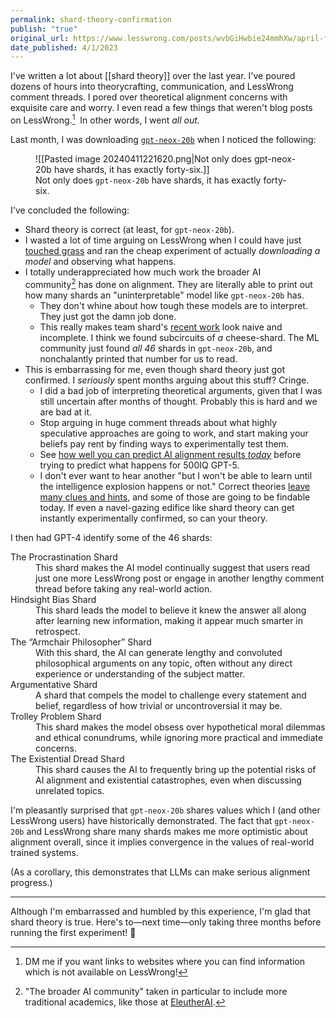 ```yaml
---
permalink: shard-theory-confirmation
publish: "true"
original_url: https://www.lesswrong.com/posts/wvbGiHwbie24mmhXw/april-fools-definitive-confirmation-of-shard-theory
date_published: 4/1/2023
---
```


I've written a lot about [[shard theory]] over the last year. I've poured dozens of hours into theorycrafting, communication, and LessWrong comment threads. I pored over theoretical alignment concerns with exquisite care and worry. I even read a few things that weren't blog posts on LessWrong.[^1]  In other words, I went _all out._

Last month, I was downloading [`gpt-neox-20b`](https://arxiv.org/abs/2204.06745) when I noticed the following:

<figure>![[Pasted image 20240411221620.png|Not only does gpt-neox-20b have shards, it has exactly forty-six.]]
<figcaption>Not only does <code>gpt-neox-20b</code> have shards, it has exactly forty-six.</figcaption></figure>

I've concluded the following:

- Shard theory is correct (at least, for `gpt-neox-20b`).
- I wasted a lot of time arguing on LessWrong when I could have just [touched grass](https://www.lesswrong.com/posts/fqryrxnvpSr5w2dDJ/touch-reality-as-soon-as-possible-when-doing-machine) and ran the cheap experiment of actually _downloading a model_ and observing what happens. 
- I totally underappreciated how much work the broader AI community[^2] has done on alignment. They are literally able to print out how many shards an "uninterpretable" model like `gpt-neox-20b` has.
    - They don't whine about how tough these models are to interpret. They just got the damn job done.
    - This really makes team shard's [recent work](https://www.lesswrong.com/posts/cAC4AXiNC5ig6jQnc/understanding-and-controlling-a-maze-solving-policy-network) look naive and incomplete. I think we found subcircuits of _a_ cheese-shard. The ML community just found _all 46_ shards in `gpt-neox-20b`, and nonchalantly printed that number for us to read.
- This is embarrassing for me, even though shard theory just got confirmed. I _seriously_ spent months arguing about this stuff? Cringe. 
    - I did a bad job of interpreting theoretical arguments, given that I was still uncertain after months of thought. Probably this is hard and we are bad at it.
    - Stop arguing in huge comment threads about what highly speculative approaches are going to work, and start making your beliefs pay rent by finding ways to experimentally test them. 
    - See [how well you can predict AI alignment results _today_](https://www.lesswrong.com/posts/JusJcepE2qohiC3hm/predictions-for-shard-theory-mechanistic-interpretability) before trying to predict what happens for 500IQ GPT-5.
    - I don't ever want to hear another "but I won't be able to learn until the intelligence explosion happens or not." Correct theories [leave many clues and hints](https://www.lesswrong.com/posts/XTWkjCJScy2GFAgDt/dark-side-epistemology), and some of those are going to be findable today. If even a navel-gazing edifice like shard theory can get instantly experimentally confirmed, so can your theory.

I then had GPT-4 identify some of the 46 shards:
<dl> <dt>The Procrastination Shard</dt><dd>This shard makes the AI model continually suggest that users read just one more LessWrong post or engage in another lengthy comment thread before taking any real-world action.</dd>
<dt>Hindsight Bias Shard</dt> <dd>This shard leads the model to believe it knew the answer all along after learning new information, making it appear much smarter in retrospect.</dd>
<dt>The “Armchair Philosopher” Shard</dt><dd>With this shard, the AI can generate lengthy and convoluted philosophical arguments on any topic, often without any direct experience or understanding of the subject matter.</dd>
<dt>Argumentative Shard</dt><dd>A shard that compels the model to challenge every statement and belief, regardless of how trivial or uncontroversial it may be.</dd>
<dt>Trolley Problem Shard</dt><dd>This shard makes the model obsess over hypothetical moral dilemmas and ethical conundrums, while ignoring more practical and immediate concerns.</dd>
<dt>The Existential Dread Shard</dt><dd>This shard causes the AI to frequently bring up the potential risks of AI alignment and existential catastrophes, even when discussing unrelated topics.</dd>
</dl>
I'm pleasantly surprised that <code>gpt-neox-20b</code> shares values which I (and other LessWrong users) have historically demonstrated. The fact that <code>gpt-neox-20b</code> and LessWrong share many shards makes me more optimistic about alignment overall, since it implies convergence in the values of real-world trained systems.

(As a corollary, this demonstrates that LLMs can make serious alignment progress.)

---

Although I'm embarrassed and humbled by this experience, I'm glad that shard theory is true. Here's to—next time—only taking three months before running the first experiment! 🥂

[^1]: DM me if you want links to websites where you can find information which is not available on LessWrong!
    
[^2]: "The broader AI community" taken in particular to include more traditional academics, like those at [EleutherAI](https://discord.gg/zBGx3azzUn).